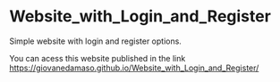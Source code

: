 # Website_with_Login_and_Register

 Simple website with login and register options.

 You can acess this website published in the link https://giovanedamaso.github.io/Website_with_Login_and_Register/
